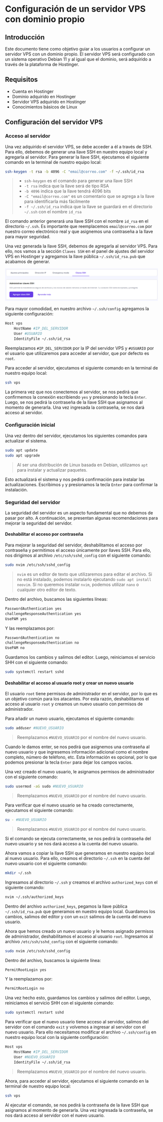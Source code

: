# Configuración de un servidor VPS con dominio propio

## Introducción

Este documento tiene como objetivo guiar a los usuarios a configurar un servidor VPS con un dominio propio. El servidor VPS será configurado con un sistema operativo Debian 11 y al igual que el dominio, será adquirido a través de la plataforma de Hostinger.

## Requisitos

- Cuenta en Hostinger
- Dominio adquirido en Hostinger
- Servidor VPS adquirido en Hostinger
- Conocimientos básicos de Linux

## Configuración del servidor VPS

### Acceso al servidor

Una vez adquirido el servidor VPS, se debe acceder a él a través de SSH. Para ello, debemos de generar una llave SSH en nuestro equipo local y agregarla al servidor. Para generar la llave SSH, ejecutamos el siguiente comando en la terminal de nuestro equipo local:

```bash
ssh-keygen -t rsa -b 4096 -C "email@correo.com" -f ~/.ssh/id_rsa
```
> - `ssh-keygen` es el comando para generar una llave SSH
> - `-t rsa` indica que la llave será de tipo RSA
> - `-b 4096` indica que la llave tendrá 4096 bits
> - `-C "email@correo.com"` es un comentario que se agrega a la llave para identificarla más fácilmente
> - `-f ~/.ssh/id_rsa` indica que la llave se guardará en el directorio `~/.ssh` con el nombre `id_rsa`

El comando anterior generará una llave SSH con el nombre `id_rsa` en el directorio `~/.ssh`. Es importante que reemplacemos `email@correo.com` por nuestro correo electrónico real y que asignemos una contraseña a la llave para mayor seguridad.

Una vez generada la llave SSH, debemos de agregarla al servidor VPS. Para ello, nos vamos a la sección `Claves SSH` en el panel de ajustes del servidor VPS en Hostinger y agregamos la llave pública `~/.ssh/id_rsa.pub` que acabamos de generar.

![Claves SSH](./Img/add-ssh-key.png)

Para mayor comodidad, en nuestro archivo `~/.ssh/config` agregamos la siguiente configuración:

```bash
Host vps
    HostName #IP_DEL_SERVIDOR
    User #USUARIO
    IdentityFile ~/.ssh/id_rsa
```

Reemplazamos `#IP_DEL_SERVIDOR` por la IP del servidor VPS y `#USUARIO` por el usuario que utilizaremos para acceder al servidor, que por defecto es `root`.

Para acceder al servidor, ejecutamos el siguiente comando en la terminal de nuestro equipo local:
```bash
ssh vps
```
La primera vez que nos conectemos al servidor, se nos pedirá que confirmemos la conexión escribiendo `yes` y presionando la tecla `Enter`. Luego, se nos pedirá la contraseña de la llave SSH que asignamos al momento de generarla. Una vez ingresada la contraseña, se nos dará acceso al servidor.

### Configuración inicial

Una vez dentro del servidor, ejecutamos los siguientes comandos para actualizar el sistema.

```bash
sudo apt update
sudo apt upgrade
```
> Al ser una distribución de Linux basada en Debian, utilizamos `apt` para instalar y actualizar paquetes.

Esto actualizará el sistema y nos pedirá confirmación para instalar las actualizaciones. Escribimos `y` y presionamos la tecla `Enter` para confirmar la instalación.

### Seguridad del servidor

La seguridad del servidor es un aspecto fundamental que no debemos de pasar por alto. A continuación, se presentan algunas recomendaciones para mejorar la seguridad del servidor.

#### Deshabilitar el acceso por contraseña

Para mejorar la seguridad del servidor, deshabilitamos el acceso por contraseña y permitimos el acceso únicamente por llaves SSH. Para ello, nos dirigimos al archivo `/etc/ssh/sshd_config` con el siguiente comando:

```bash
sudo nvim /etc/ssh/sshd_config
```

> `nvim` es un editor de texto que utilizaremos para editar el archivo. Si no está instalado, podemos instalarlo ejecutando `sudo apt install neovim`. Si no queremos instalar `nvim`, podemos utilizar `nano` o cualquier otro editor de texto.

Dentro del archivo, buscamos las siguientes líneas:

```bash
PasswordAuthentication yes
challengeResponseAuthentication yes
UsePAM yes
```

Y las reemplazamos por:

```bash
PasswordAuthentication no
challengeResponseAuthentication no
UsePAM no
```

Guardamos los cambios y salimos del editor. Luego, reiniciamos el servicio SHH con el siguiente comando:

```bash
sudo systemctl restart sshd
```

#### Deshabilitar el acceso al usuario root y crear un nuevo usuario

El usuario `root` tiene permisos de administrador en el servidor, por lo que es un objetivo común para los atacantes. Por esta razón, deshabilitamos el acceso al usuario `root` y creamos un nuevo usuario con permisos de administrador.

Para añadir un nuevo usuario, ejecutamos el siguiente comando:

```bash
sudo adduser #NUEVO_USUARIO
```

> Reemplazamos `#NUEVO_USUARIO` por el nombre del nuevo usuario.

Cuando le damos enter, se nos pedirá que asignemos una contraseña al nuevo usuario y que ingresemos información adicional como el nombre completo, número de teléfono, etc. Esta información es opcional, por lo que podemos presionar la tecla `Enter` para dejar los campos vacíos.

Una vez creado el nuevo usuario, le asignamos permisos de administrador con el siguiente comando:

```bash
sudo usermod -aG sudo #NUEVO_USUARIO
```

> Reemplazamos `#NUEVO_USUARIO` por el nombre del nuevo usuario.

Para verificar que el nuevo usuario se ha creado correctamente, ejecutamos el siguiente comando:

```bash
su - #NUEVO_USUARIO
```

> Reemplazamos `#NUEVO_USUARIO` por el nombre del nuevo usuario.

Si el comando se ejecuta correctamente, se nos pedirá la contraseña del nuevo usuario y se nos dará acceso a la cuenta del nuevo usuario.

Ahora vamos a copiar la llave SSH que generamos en nuestro equipo local al nuevo usuario. Para ello, creamos el directorio `~/.ssh` en la cuenta del nuevo usuario con el siguiente comando:

```bash
mkdir ~/.ssh
```

Ingresamos al directorio `~/.ssh` y creamos el archivo `authorized_keys` con el siguiente comando:

```bash
nvim ~/.ssh/authorized_keys
```

Dentro del archivo `authorized_keys`, pegamos la llave pública `~/.ssh/id_rsa.pub` que generamos en nuestro equipo local. Guardamos los cambios, salimos del editor y con un `exit` salimos de la cuenta del nuevo usuario.

Ahora que hemos creado un nuevo usuario y le hemos asignado permisos de administrador, deshabilitamos el acceso al usuario `root`. Ingresamos al archivo `/etc/ssh/sshd_config` con el siguiente comando:

```bash
sudo nvim /etc/ssh/sshd_config
```

Dentro del archivo, buscamos la siguiente línea:

```bash
PermitRootLogin yes
```

Y la reemplazamos por:

```bash
PermitRootLogin no
```

Una vez hecho esto, guardamos los cambios y salimos del editor. Luego, reiniciamos el servicio SHH con el siguiente comando:

```bash
sudo systemctl restart sshd
```

Para verificar que el nuevo usuario tiene acceso al servidor, salimos del servidor con el comando `exit` y volvemos a ingresar al servidor con el nuevo usuario. Para ello necesitamos modificar el archivo `~/.ssh/config` en nuestro equipo local con la siguiente configuración:

```bash
Host vps
    HostName #IP_DEL_SERVIDOR
    User #NUEVO_USUARIO
    IdentityFile ~/.ssh/id_rsa
```

> Reemplazamos `#NUEVO_USUARIO` por el nombre del nuevo usuario.

Ahora, para acceder al servidor, ejecutamos el siguiente comando en la terminal de nuestro equipo local:

```bash
ssh vps
```

Al ejecutar el comando, se nos pedirá la contraseña de la llave SSH que asignamos al momento de generarla. Una vez ingresada la contraseña, se nos dará acceso al servidor con el nuevo usuario.
